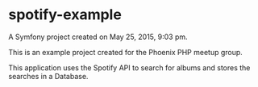 spotify-example
===============

A Symfony project created on May 25, 2015, 9:03 pm.

This is an example project created for the Phoenix PHP meetup group.

This application uses the Spotify API to search for albums and stores the searches in a Database.